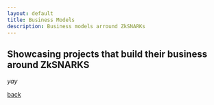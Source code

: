 ```yaml
---
layout: default
title: Business Models
description: Business models arround ZkSNARKs
---
```


## Showcasing projects that build their business around ZkSNARKS

_yay_

[back](./)
